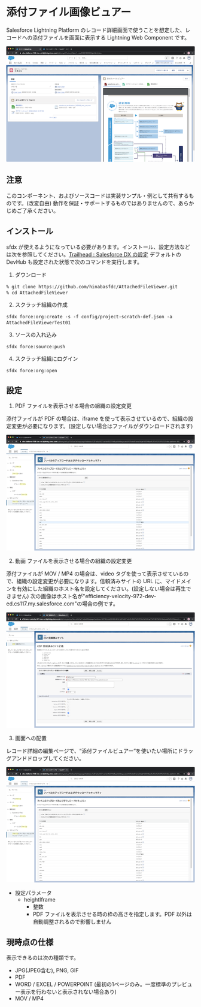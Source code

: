 # 添付ファイル画像ビュアー
Salesforce Lightning Platform のレコード詳細画面で使うことを想定した、レコードへの添付ファイルを画面に表示する Lightning Web Component です。

![image1](image1.png)
## 注意
このコンポーネント、およびソースコードは実装サンプル・例として共有するものです。(改変自由) 動作を保証・サポートするものではありませんので、あらかじめご了承ください。
## インストール
sfdx が使えるようになっている必要があります。インストール、設定方法などは次を参照してください。[Trailhead : Salesforce DX の設定](https://trailhead.salesforce.com/ja/content/learn/modules/sfdx_app_dev/sfdx_app_dev_setup_dx)
デフォルトの DevHub も設定された状態で次のコマンドを実行します。

1. ダウンロード
```
% git clone https://github.com/hinabasfdc/AttachedFileViewer.git
% cd AttachedFileViewer
```
2. スクラッチ組織の作成
```
sfdx force:org:create -s -f config/project-scratch-def.json -a AttachedFileViewerTest01
```
3. ソースの入れ込み
```
sfdx force:source:push
```
4. スクラッチ組織にログイン
```
sfdx force:org:open
```

## 設定
1. PDF ファイルを表示させる場合の組織の設定変更

添付ファイルが PDF の場合は、iframe を使って表示させているので、組織の設定変更が必要になります。(設定しない場合はファイルがダウンロードされます)

![image2](image2.png)

2. 動画 ファイルを表示させる場合の組織の設定変更

添付ファイルが MOV / MP4 の場合は、video タグを使って表示させているので、組織の設定変更が必要になります。信頼済みサイトの URL に、マイドメインを有効にした組織のホスト名を設定してください。(設定しない場合は再生できません) 次の画像はホスト名が"efficiency-velocity-972-dev-ed.cs117.my.salesforce.com"の場合の例です。

![image4](image4.png)

3. 画面への配置

レコード詳細の編集ページで、“添付ファイルビュアー”を使いたい場所にドラッグアンドドロップしてください。

![image3](image3.png)

* 設定パラメータ
  * heightIframe
    * 整数
    * PDF ファイルを表示させる時の枠の高さを指定します。PDF 以外は自動調整されるので影響しません

## 現時点の仕様
表示できるのは次の種類です。
* JPG(JPEG含む), PNG, GIF
* PDF
* WORD / EXCEL / POWERPOINT (最初の1ページのみ。一度標準のプレビュー表示を行わないと表示されない場合あり)
* MOV / MP4